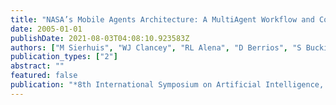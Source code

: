 ```yaml
---
title: "NASA’s Mobile Agents Architecture: A MultiAgent Workflow and Communication System for Planetary Exploration"
date: 2005-01-01
publishDate: 2021-08-03T04:08:10.923583Z
authors: ["M Sierhuis", "WJ Clancey", "RL Alena", "D Berrios", "S Buckingham", "J Dowding", " ..."]
publication_types: ["2"]
abstract: ""
featured: false
publication: "*8th International Symposium on Artificial Intelligence, Robotics and …*"
---
```


